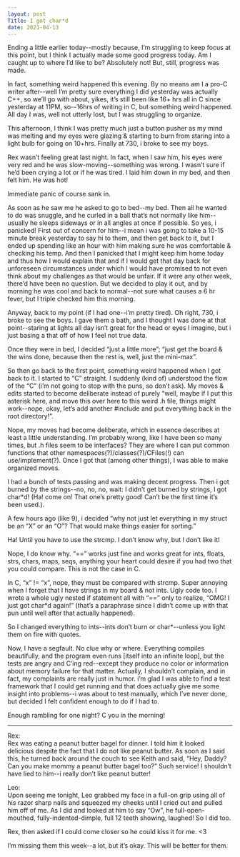 ```yaml
---
layout: post
Title: I got char*d
date: 2021-04-13
---
```


Ending a little earlier today--mostly because, I’m struggling to keep focus at this point, but I think I actually made some good progress today.  Am I caught up to where I’d like to be?  Absolutely not!  But, still, progress was made.

In fact, something weird happened this evening.  By no means am I a pro-C writer after--well I’m pretty sure everything I did yesterday was actually C++, so we’ll go with about, yikes, it’s still been like 16+ hrs all in C since yesterday at 11PM, so--16hrs of writing in C, but something weird happened.  All day I was, well not utterly lost, but I was struggling to organize. 

This afternoon, I think I was pretty much just a button pusher as my mind was melting and my eyes were glazing & starting to burn from staring into a light bulb for going on 10+hrs.  Finally at 730, i broke to see my boys.  

Rex wasn’t feeling great last night.  In fact, when I saw him, his eyes were very red and he was slow-moving--something was wrong.  I wasn’t sure if he’d been crying a lot or if he was tired.  I laid him down in my bed, and then felt him.  He was hot!  

Immediate panic of course sank in.

As soon as he saw me he asked to go to bed--my bed.  Then all he wanted to do was snuggle, and he curled in a ball that’s not normally like him--usually he sleeps sideways or in all angles at once if possible.  So yes, i panicked!  First out of concern for him--i mean i was going to take a 10-15 minute break yesterday to say hi to them, and then get back to it, but I ended up spending like an hour with him making sure he was comfortable & checking his temp.  And then I panicked that I might keep him home today and thus how I would explain that and if I would get that day back for unforeseen circumstances under which I would have promised to not even think about my challenges as that would be unfair.  If it were any other week, there’d have been no question.  But we decided to play it out, and by morning he was cool and back to normal--not sure what causes a 6 hr fever, but I triple checked him this morning.

Anyway, back to my point (if I had one--i’m pretty tired).  Oh right, 730, i broke to see the boys.  I gave them a bath, and I thought I was done at that point--staring at lights all day isn’t great for the head or eyes I imagine, but i just basing a that off of how I feel not true data.  

Once they were in bed, I decided “just a little more”; “just get the board & the wins done, because then the rest is, well, just the mini-max”.

So then go back to the first point, something weird happened when I got back to it.  I started to “C” straight.  I suddenly (kind of) understood the flow of the “C” (i’m not going to stop with the puns, so don’t ask).  My moves & edits started to become deliberate instead of purely “well, maybe if I put this asterisk here, and move this over here to this weird .h file, things might work--nope, okay, let’s add another #include and put everything back in the root directory!”.  

Nope, my moves had become deliberate, which in essence describes at least a little understanding.  I’m probably wrong, like I have been so many times, but .h files seem to be interfaces?  They are where I can put common functions that other namespaces(?)/classes(?)/CFiles(!) can use/implement(?).  Once I got that (among other things), I was able to make organized moves.  

I had a bunch of tests passing and was making decent progress.  Then i got burned by the strings--no, no, no, wait: I didn’t get burned by strings, I got char*d! (Ha! come on! That one’s pretty good!  Can’t be the first time it’s been used.).

A few hours ago (like 9), i decided “why not just let everything in my struct be an “X” or an “O”?  That would make things easier for sorting.”  

Ha!  Until you have to use the strcmp.  I don’t know why, but I don’t like it!  

Nope, I do know why.  “==” works just fine and works great for ints, floats, strs, chars, maps, seqs, anything your heart could desire if you had two that you could compare.  This is not the case in C.

In C, “x” != “x”, nope, they must be compared with strcmp.  Super annoying when I forget that I have strings in my board & not ints.  Ugly code too.  I wrote a whole ugly nested if statement all with “==” only to realize, “OMG!  I just got char*d again!”  (that’s a paraphrase since I didn’t come up with that pun until well after that actually happened).

So I changed everything to ints--ints don’t burn or char*--unless you light them on fire with quotes.  

Now, I have a segfault.  No clue why or where.  Everything compiles beautifully, and the program even runs [itself into an infinite loop], but the tests are angry and C’ing red--except they produce no color or information about memory failure for that matter.  Actually, I shouldn’t complain, and in fact, my complaints are really just in humor.  i’m glad I was able to find a test framework that I could get running and that does actually give me some insight into problems--i was about to test manually, which I’ve never done, but decided I felt confident enough to do if I had to.

Enough rambling for one night?  C you in the morning!


***

Rex:  
Rex was eating a peanut butter bagel for dinner.  I told him it looked delicious despite the fact that I do not like peanut butter.  As soon as I said this, he turned back around the couch to see Keith and said, “Hey, Daddy?  Can you make mommy a peanut butter bagel too?”  Such service!  I shouldn’t have lied to him--i really don’t like peanut butter!

Leo:  
Upon seeing me tonight, Leo grabbed my face in a full-on grip using all of his razor sharp nails and squeezed my cheeks until I cried out and pulled him off of me.  As I did and looked at him to say “Ow”, he full-open-mouthed, fully-indented-dimple, full 12 teeth showing, laughed!  So I did too.  

Rex, then asked if I could come closer so he could kiss it for me.  <3

I’m missing them this week--a lot, but it’s okay.  This will be better for them.  
